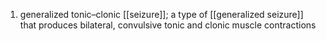 1. generalized tonic–clonic [[seizure]]; a type of [[generalized seizure]] that produces bilateral, convulsive tonic and clonic muscle contractions